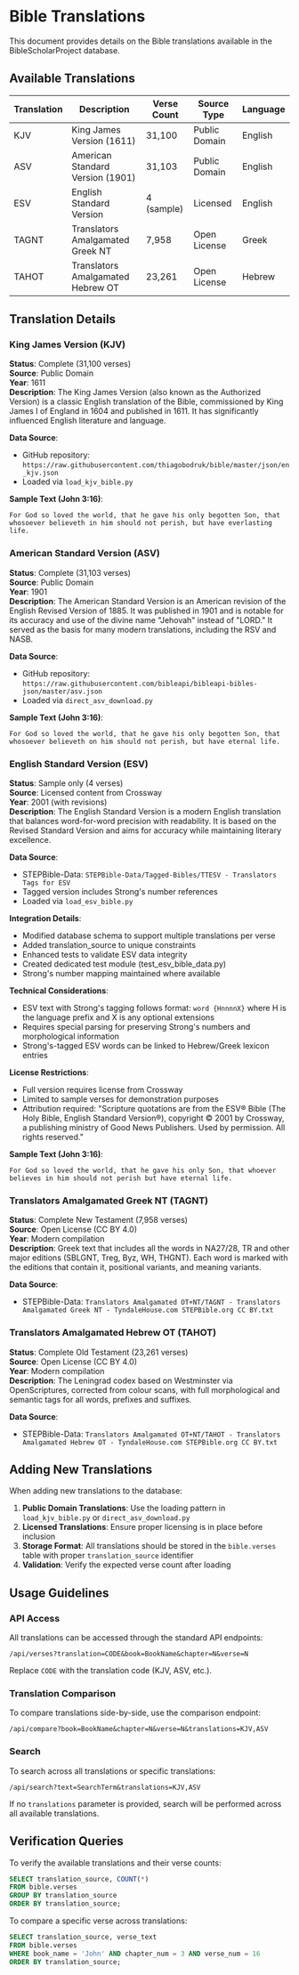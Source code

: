 # Bible Translations

This document provides details on the Bible translations available in the BibleScholarProject database.

## Available Translations

| Translation | Description | Verse Count | Source Type | Language |
|-------------|-------------|-------------|------------|----------|
| KJV | King James Version (1611) | 31,100 | Public Domain | English |
| ASV | American Standard Version (1901) | 31,103 | Public Domain | English |
| ESV | English Standard Version | 4 (sample) | Licensed | English |
| TAGNT | Translators Amalgamated Greek NT | 7,958 | Open License | Greek |
| TAHOT | Translators Amalgamated Hebrew OT | 23,261 | Open License | Hebrew |

## Translation Details

### King James Version (KJV)

**Status**: Complete (31,100 verses)  
**Source**: Public Domain  
**Year**: 1611  
**Description**: The King James Version (also known as the Authorized Version) is a classic English translation of the Bible, commissioned by King James I of England in 1604 and published in 1611. It has significantly influenced English literature and language.

**Data Source**: 
- GitHub repository: `https://raw.githubusercontent.com/thiagobodruk/bible/master/json/en_kjv.json`
- Loaded via `load_kjv_bible.py`

**Sample Text (John 3:16)**:
```
For God so loved the world, that he gave his only begotten Son, that whosoever believeth in him should not perish, but have everlasting life.
```

### American Standard Version (ASV)

**Status**: Complete (31,103 verses)  
**Source**: Public Domain  
**Year**: 1901  
**Description**: The American Standard Version is an American revision of the English Revised Version of 1885. It was published in 1901 and is notable for its accuracy and use of the divine name "Jehovah" instead of "LORD." It served as the basis for many modern translations, including the RSV and NASB.

**Data Source**:
- GitHub repository: `https://raw.githubusercontent.com/bibleapi/bibleapi-bibles-json/master/asv.json`
- Loaded via `direct_asv_download.py`

**Sample Text (John 3:16)**:
```
For God so loved the world, that he gave his only begotten Son, that whosoever believeth on him should not perish, but have eternal life.
```

### English Standard Version (ESV)

**Status**: Sample only (4 verses)  
**Source**: Licensed content from Crossway  
**Year**: 2001 (with revisions)  
**Description**: The English Standard Version is a modern English translation that balances word-for-word precision with readability. It is based on the Revised Standard Version and aims for accuracy while maintaining literary excellence.

**Data Source**:
- STEPBible-Data: `STEPBible-Data/Tagged-Bibles/TTESV - Translators Tags for ESV`
- Tagged version includes Strong's number references
- Loaded via `load_esv_bible.py`

**Integration Details**:
- Modified database schema to support multiple translations per verse
- Added translation_source to unique constraints
- Enhanced tests to validate ESV data integrity
- Created dedicated test module (test_esv_bible_data.py)
- Strong's number mapping maintained where available

**Technical Considerations**:
- ESV text with Strong's tagging follows format: `word {HnnnnX}` where H is the language prefix and X is any optional extensions
- Requires special parsing for preserving Strong's numbers and morphological information
- Strong's-tagged ESV words can be linked to Hebrew/Greek lexicon entries

**License Restrictions**: 
- Full version requires license from Crossway
- Limited to sample verses for demonstration purposes
- Attribution required: "Scripture quotations are from the ESV® Bible (The Holy Bible, English Standard Version®), copyright © 2001 by Crossway, a publishing ministry of Good News Publishers. Used by permission. All rights reserved."

**Sample Text (John 3:16)**:
```
For God so loved the world, that he gave his only Son, that whoever believes in him should not perish but have eternal life.
```

### Translators Amalgamated Greek NT (TAGNT)

**Status**: Complete New Testament (7,958 verses)  
**Source**: Open License (CC BY 4.0)  
**Year**: Modern compilation  
**Description**: Greek text that includes all the words in NA27/28, TR and other major editions (SBLGNT, Treg, Byz, WH, THGNT). Each word is marked with the editions that contain it, positional variants, and meaning variants.

**Data Source**: 
- STEPBible-Data: `Translators Amalgamated OT+NT/TAGNT - Translators Amalgamated Greek NT - TyndaleHouse.com STEPBible.org CC BY.txt`

### Translators Amalgamated Hebrew OT (TAHOT)

**Status**: Complete Old Testament (23,261 verses)  
**Source**: Open License (CC BY 4.0)  
**Year**: Modern compilation  
**Description**: The Leningrad codex based on Westminster via OpenScriptures, corrected from colour scans, with full morphological and semantic tags for all words, prefixes and suffixes.

**Data Source**:
- STEPBible-Data: `Translators Amalgamated OT+NT/TAHOT - Translators Amalgamated Hebrew OT - TyndaleHouse.com STEPBible.org CC BY.txt`

## Adding New Translations

When adding new translations to the database:

1. **Public Domain Translations**: Use the loading pattern in `load_kjv_bible.py` or `direct_asv_download.py`
2. **Licensed Translations**: Ensure proper licensing is in place before inclusion
3. **Storage Format**: All translations should be stored in the `bible.verses` table with proper `translation_source` identifier
4. **Validation**: Verify the expected verse count after loading

## Usage Guidelines

### API Access

All translations can be accessed through the standard API endpoints:

```
/api/verses?translation=CODE&book=BookName&chapter=N&verse=N
```

Replace `CODE` with the translation code (KJV, ASV, etc.).

### Translation Comparison

To compare translations side-by-side, use the comparison endpoint:

```
/api/compare?book=BookName&chapter=N&verse=N&translations=KJV,ASV
```

### Search

To search across all translations or specific translations:

```
/api/search?text=SearchTerm&translations=KJV,ASV
```

If no `translations` parameter is provided, search will be performed across all available translations.

## Verification Queries

To verify the available translations and their verse counts:

```sql
SELECT translation_source, COUNT(*) 
FROM bible.verses 
GROUP BY translation_source
ORDER BY translation_source;
```

To compare a specific verse across translations:

```sql
SELECT translation_source, verse_text
FROM bible.verses
WHERE book_name = 'John' AND chapter_num = 3 AND verse_num = 16
ORDER BY translation_source;
``` 